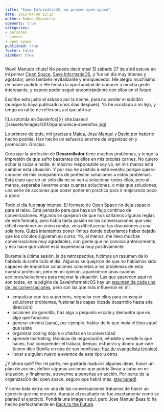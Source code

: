 ```yaml
---
title: "Save InformaticOS, mi primer open space"
date: 2013-04-30 12:23
author: Ruben Chavarria
comments: true
categories: 
- personal
- events
- open space
published: true
footer: false
sidebar: true
---
```


Wow! Menudo chute! No puedo decir más! El sábado 27 de abril estuve en mi primer 
[Open Space](en.wikipedia.org/wiki/Open_space), 
[Save InformaticOS](http://saveinformaticos.reeelab.com/2013/03/07/un-open-space-para-debatir-sobre-nuestra-profesion/), 
y fue un día muy intenso y agotador, pero también revitalizante y enriquecedor. 
Me alegro muchísimo de haber podido ir. He tenido la oportunidad de conocer a mucha gente 
interesante, y espero poder seguir encontrándome con ellos en el futuro.

Escribo esto justo el sábado por la noche, para no perder el subidón (aunque lo haya publicado
unos días después). Ya he acostado a mi hijo, y tengo un ratito de reflexión, así que ahí va: 

<!-- more -->

![La rotonda en SaveInfos]({{ site.baseurl }}/assets/images/2013/panoramica-saveinfos.jpg)

Lo primero de todo, mil gracias a [Maica](https://twitter.com/MaicaTrinidad), 
[Jose Manuel](https://twitter.com/jmbeas) y 
[David](https://twitter.com/dgomezg) por haberlo hecho posible. Han hecho un esfuerzo enorme 
de organización y promoción. Gracias.

Creo que la profesión de **Desarrollador** tiene muchos problemas, y tengo la impresión de que sufro 
bastantes de ellos en mis propias carnes. No quiero echar la culpa a nadie, el máximo responsable 
soy yo, en mis manos está cambiar esta situación. Y por eso he asistido a este evento: porque 
quiero conocer de mis compañeros de profesión soluciones a estos problemas. Está claro que en un 
sólo día no se van a solucionar todos ellos, pero al menos, esperaba llevarme unas cuantas 
soluciones, o más que soluciones, una serie de acciones que poder poner en práctica para ir 
mejorando poco a poco.

Todo el día fue **muy** intenso. El formato de Open Space no deja espacio para el relax. Está pensado 
para que haya un flujo contínuo de conversaciones. Algunos se quejaron de que nos saltamos algunas 
reglas de este formato, pero había tanta pasión en las conversaciones que veía difícil mantener 
un único rumbo, veía difícil acotar las discusiones a una sola hora. Quizá intentamos poner límites 
donde deberíamos haber dejado que los círculos siguieran su curso. Yo, al menos, me llevo muchas 
conversaciones muy agradables, con gente que no conocía anteriormente, y eso hace que valore esta 
experiencia muy positivamente.

Durante la última sesión, la de retrospectiva, hicimos un resumen de lo hablado durante todo el día. 
Algunos se quejaron de que no habíamos sido capaces de encontrar soluciones concretas a los problemas 
de esta nuestra profesión, pero en mi opinión, aparecieron unas cuantas acciones/soluciones para 
mejorar la situación. Las que aparecen aquí no son todas, en la página de SaveInformaticOS hay un 
[resumen de cada una de las conversaciones](http://saveinformaticos.reeelab.com/resumenes/), 
pero son las que más influyeron en mí:

- empatizar con tus superiores, negociar con ellos para conseguir solucionar problemas, 
fusionar las capas (desde desarrollo hasta alta dirección)
- acciones de guerrilla, haz algo a pequeña escala y demuetra que es algo que funciona
- generar envidia (sana), por ejemplo, hablar de lo que mola el libro aquel que leíste
- organizar coding dojo's o charlas en la universidad
- aprende marketing, técnicas de negociación, véndete y vende lo que haces, haz 
comprender el trabajo, tiempo, esfuerzo y dinero que vale 
(como dice Bonilla en una de sus bonilistas: 
[haz de evangelista técnico](http://us2.campaign-archive2.com/?u=374c664073e1a1fa3deca53b4&id=92e3e39bcd&e=72f3cbeaf8)).
- llevar a alguien nuevo a eventos de este tipo u otros

¿Y ahora qué? Por mi parte, me gustaría madurar algunas ideas, hacer un plan de acción, definir 
algunas acciones que podría llevar a cabo en mi situación, y finalmente, atreverme a ponerlas 
en acción. Por parte de la organización del open space, seguro que habrá más, 
[stay tuned!](http://twitter.com/saveinfos).

Y como bola extra: en una de las conversaciones tratamos de hacer un ejercicio que me 
encantó. Aunque el resultado no fue exactamente como se planteó el ejercicio. Pondría una 
imagen aquí, pero Jose Manuel Beas lo ha hecho perfectamente en 
[Back to the Future](http://saveinformaticos.reeelab.com/2013/04/28/back-to-the-future).
